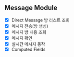 ## Message Module

- [x] Direct Message 방 리스트 조회
- [x] 메시지 전송(방 생성)
- [x] 메시지 방 내용 조회
- [x] 메시지 확인
- [x] 실시간 메시지 동작
- [x] Computed Fields